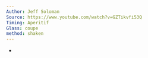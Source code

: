 ```yaml
---
Author: Jeff Soloman
Source: https://www.youtube.com/watch?v=GZTikvfi53Q
Timing: Aperitif
Glass: coupe
method: shaken
---
```


-